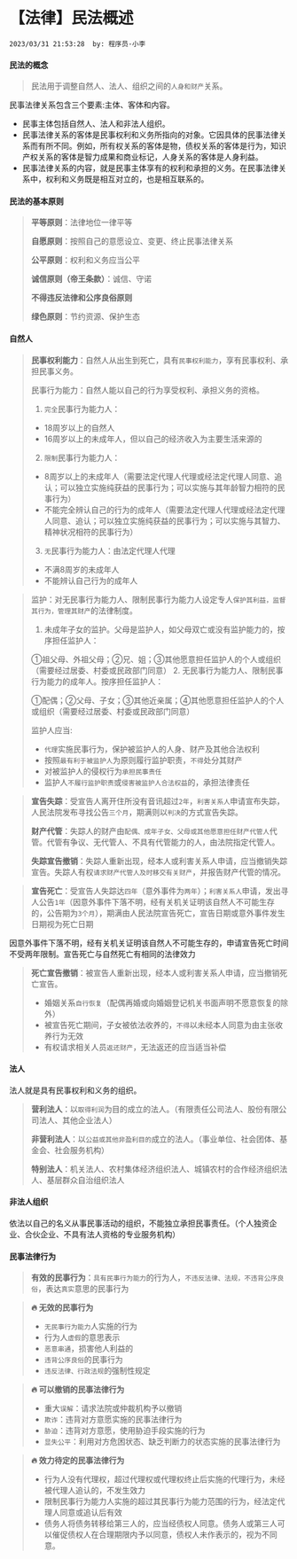 # 【法律】民法概述

`2023/03/31 21:53:28  by: 程序员·小李`

#### 民法的概念

> 民法用于调整自然人、法人、组织之间的`人身和财产`关系。

民事法律关系包含三个要素:主体、客体和内容。
* 民事主体包括自然人、法人和非法人组织。
* 民事法律关系的客体是民事权利和义务所指向的对象。它因具体的民事法律关系而有所不同。例如，所有权关系的客体是物，债权关系的客体是行为，知识产权关系的客体是智力成果和商业标记，人身关系的客体是人身利益。
* 民事法律关系的内容，就是民事主体享有的权利和承担的义务。在民事法律关系中，权利和义务既是相互对立的，也是相互联系的。


#### 民法的基本原则

> **平等原则**：法律地位一律平等
>
> **自愿原则**：按照自己的意愿设立、变更、终止民事法律关系
>
> **公平原则**：权利和义务应当公平
>
> **诚信原则（帝王条款）**：诚信、守诺
>
> **不得违反法律和公序良俗原则**
>
> **绿色原则**：节约资源、保护生态


#### 自然人

> **民事权利能力**：自然人从出生到死亡，具有`民事权利能力`，享有民事权利、承担民事义务。
>
> 民事行为能力：自然人能以自己的行为享受权利、承担义务的资格。
> 1. `完全`民事行为能力人：
>  * 18周岁以上的自然人
>  * 16周岁以上的未成年人，但以自己的经济收入为主要生活来源的
> 2. `限制`民事行为能力人：
>  * 8周岁以上的未成年人（需要法定代理人代理或经法定代理人同意、追认；可以独立实施纯获益的民事行为；可以实施与其年龄智力相符的民事行为）
>  * 不能完全辨认自己的行为的成年人（需要法定代理人代理或经法定代理人同意、追认；可以独立实施纯获益的民事行为；可以实施与其智力、精神状况相符的民事行为）
> 3. `无`民事行为能力人：由法定代理人代理
>  * 不满8周岁的未成年人
>  * 不能辨认自己行为的成年人

> 监护：对无民事行为能力人、限制民事行为能力人设定专人`保护其利益，监督其行为，管理其财产`的法律制度。
> 1.  未成年子女的监护。父母是监护人，如父母双亡或没有监护能力的，按序担任监护人：
>
>  ①祖父母、外祖父母；②兄、姐；③其他愿意担任监护人的个人或组织（需要经过居委、村委或民政部门同意）
> 2. 无民事行为能力人、限制民事行为能力的成年人。按序担任监护人：
>
>  ①配偶；②父母、子女；③其他近亲属；④其他愿意担任监护人的个人或组织（需要经过居委、村委或民政部门同意）
>
> 监护人应当: 
> * `代理`实施民事行为，保护被监护人的人身、财产及其他合法权利
> * 按照`最有利于被监护人`为原则履行监护职责，`不得`处分其财产
> * 对被监护人的侵权行为`承担民事责任`
> * 监护人`不履行监护职责`或`侵害被监护人合法权益`的，承担法律责任


> **宣告失踪**：受宣告人离开住所没有音讯超过`2年`，`利害关系人`申请宣布失踪，人民法院发布寻找公告`三个月`，期满则以`判决`的方式宣告失踪。
> 
> **财产代管**：失踪人的财产由`配偶、成年子女、父母或其他愿意担任财产代管人`代管。代管有争议、无代管人、不具有代管能力的人，由法院指定代管人。
>
> **失踪宣告撤销**：失踪人重新出现，经本人或利害关系人申请，应当撤销失踪宣告。失踪人有权`请求财产代管人及时移交有关财产`，并报告财产代管的情况。


> **宣告死亡**：受宣告人失踪达`四年`（意外事件为`两年`）；`利害关系人`申请，发出寻人公告`1年`（因意外事件下落不明，经有关机关证明该自然人不可能生存的，公告期为`3个月`），期满由人民法院宣告死亡，宣告日期或意外事件发生日期视为死亡日期

因意外事件下落不明，经有关机关证明该自然人不可能生存的，申请宣告死亡时间不受两年限制。宣告死亡与自然死亡有相同的法律效力

> **死亡宣告撤销**：被宣告人重新出现，经本人或利害关系人申请，应当撤销死亡宣告。
> * 婚姻关系`自行恢复`（配偶再婚或向婚姻登记机关书面声明不愿意恢复的除外）
> * 被宣告死亡期间，子女被依法收养的，`不得`以未经本人同意为由主张收养行为无效
> * 有权请求相关人员`返还财产`，无法返还的应当适当补偿


#### 法人

法人就是具有民事权利和义务的组织。
> **营利法人**：以`取得利润`为目的成立的法人。（有限责任公司法人、股份有限公司法人、其他企业法人）
>
>**非营利法人**：以`公益或其他非盈利目的`成立的法人。（事业单位、社会团体、基金会、社会服务机构）
>
> **特别法人**：机关法人、农村集体经济组织法人、城镇农村的合作经济组织法人、基层群众自治组织法人


#### 非法人组织

依法以自己的名义从事民事活动的组织，不能独立承担民事责任。（个人独资企业、合伙企业、不具有法人资格的专业服务机构）


#### 民事法律行为

> **有效的民事行为**：`具有民事行为能力`的行为人，`不违反法律、法规，不违背公序良俗`，表达`真实`意思的民事行为

> **🔥 无效的民事行为**
> * `无民事行为能力`人实施的行为
> * 行为人`虚假`的意思表示
> * `恶意串通`，损害他人利益的
> * `违背公序良俗`的民事行为
> * `违反法律、行政法规`的强制性规定

> **🔥 可以撤销的民事法律行为**
> * 重大`误解`：请求法院或仲裁机构予以撤销
> * `欺诈`：违背对方意愿实施的民事法律行为
> * `胁迫`：违背对方意愿，使用胁迫手段实施的行为
> * `显失公平`：利用对方危困状态、缺乏判断力的状态实施的民事法律行为

> **🔥 效力待定的民事法律行为**
> * 行为人没有代理权，超过代理权或代理权终止后实施的代理行为，未经被代理人追认的，不发生效力
> * 限制民事行为能力人实施的超过其民事行为能力范围的行为，经法定代理人同意或追认后有效
> * 债务人将债务转移给第三人的，应当经债权人同意。债务人或第三人可以催促债权人在合理期限内予以同意，债权人未作表示的，视为不同意。
